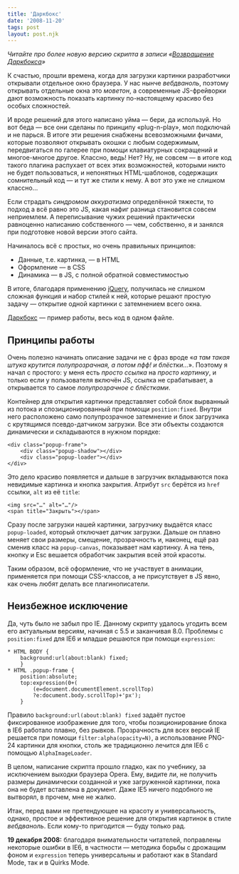 ```yaml
---
title: 'Даркбокс'
date: '2008-11-20'
tags: post
layout: post.njk
---
```


_Читайте про более новую версию скрипта в записи «[Возвращение Даркбокса](/blog/darkbox-return/)»_

К счастью, прошли времена, когда для загрузки картинки разработчики открывали отдельное окно браузера. У нас нынче _вебдваноль_, поэтому открывать отдельные окна это _моветон_, а современные JS-фрейворки дают возможность показать картинку по-настоящему красиво без особых сложностей.

И вроде решений для этого написано уйма — бери, да используй. Но вот беда — все они сделаны по принципу «plug-n-play», мол подключай и не парься. В итоге эти решения снабжены всевозможными фичами, которые позволяют открывать окошки с любым содержимым, передвигаться по галерее при помощи клавиатурных сокращений и многое-многое другое. Классно, ведь! Нет? Ну, не совсем — в итоге код такого плагина распухает от всех этих возможностей, которыми никто не будет пользоваться, и непонятных HTML-шаблонов, содержащих сомнительный код — и тут же стили к нему. А вот это уже не слишком классно…

Если страдать _синдромом аккуратизма_ определённой тяжести, то подход а всё равно это JS, какая нафиг разница становится совсем неприемлем. А переписывание чужих решений практически равноценно написанию собственного — чем, собственно, я и занялся при подготовке новой версии этого сайта.

Начиналось всё с простых, но очень правильных принципов:

- Данные, т.е. картинка, — в HTML
- Оформление — в CSS
- Динамика — в JS, с полной обратной совместимостью

В итоге, благодаря применению [jQuery](http://jquery.com/), получилась не слишком сложная функция и набор стилей к ней, которые решают простую задачу — открытие одной картинки с затемнением всего окна.

[Даркбокс](demo/) — пример работы, весь код в одном файле.

## Принципы работы

Очень полезно начинать описание задачи не с фраз вроде «_а там такая штука крутится полупрозрачная, а потом пфф! и блёстки…_». Поэтому я начал с простого: у меня есть _просто ссылка_ на _просто картинку_, и только если у пользователя включён JS, ссылка не срабатывает, а открывается то самое _полупрозрачное с блёстками_.

Контейнер для открытия картинки представляет собой блок вырванный из потока и спозиционированный при помощи `position:fixed`. Внутри него расположено само полупрозрачное затемнение и блок загрузчика с крутящимся псевдо-датчиком загрузки. Все эти объекты создаются динамически и складываются в нужном порядке:

    <div class="popup-frame">
        <div class="popup-shadow"></div>
        <div class="popup-loader"></div>
    </div>

Это дело красиво появляется и дальше в загрузчик вкладываются пока невидимые картинка и кнопка закрытия. Атрибут `src` берётся из `href` ссылки, `alt` из её `title`:

    <img src="…" alt="…"/>
    <span title="Закрыть"></span>

Сразу после загрузки нашей картинки, загрузчику выдаётся класс `popup-loaded`, который отключает датчик загрузки. Дальше он плавно меняет свои размеры, смещение, прозрачность и, наконец, ещё раз сменив класс на `popup-canvas`, показывает нам картинку. А на тень, кнопку и Esc вешается обработчик закрытия всей этой красоты.

Таким образом, всё оформление, что не участвует в анимации, применяется при помощи CSS-классов, а не присутствует в JS явно, как очень любят делать все плагинописатели.

## Неизбежное исключение

Да, чуть было не забыл про IE. Данному скрипту удалось угодить всем его актуальным версиям, начиная с 5.5 и заканчивая 8.0. Проблемы с `position:fixed` для IE6 и младше решаются при помощи `expression`:

    * HTML BODY {
        background:url(about:blank) fixed;
        }
    * HTML .popup-frame {
        position:absolute;
        top:expression(0+(
            (e=document.documentElement.scrollTop)
            ?e:document.body.scrollTop)+'px');
        }

Правило `background:url(about:blank) fixed` задаёт пустое фиксированное изображение для того, чтобы позиционирование блока в IE6 работало плавно, без рывков. Прозрачность для всех версий IE решается при помощи `filter:alpha(opacity=N)`, а использование PNG-24 картинки для кнопки, столь же традиционно лечится для IE6 с помощью `AlphaImageLoader`.

В целом, написание скрипта прошло гладко, как по учебнику, за исключением выходки браузера Opera. Ему, видите ли, не получить размеры динамически созданной и уже загруженной картинки, пока она не будет вставлена в документ. Даже IE5 ничего подобного не вытворял, в прочем, мне не жалко.

Итак, перед вами не претендующее на красоту и универсальность, однако, простое и эффективное решение для открытия картинок в стиле _вебдваноль_. Если кому-то пригодится — буду только рад.

**19 декабря 2008:** благодаря внимательности читателей, поправлены некоторые ошибки в IE6, в частности — методика борьбы с дрожащим фоном и `expression` теперь универсальны и работают как в Standard Mode, так и в Quirks Mode.
